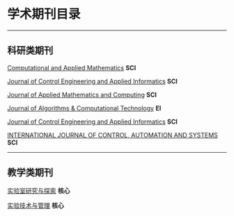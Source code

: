 

# 学术期刊目录

---

## 科研类期刊  

[Computational and Applied Mathematics]( https://www.springer.com/journal/40314/aims-and-scope )  **SCI**

[Journal of Control Engineering and Applied Informatics]( http://www.ceai.srait.ro/index.php?journal=ceai )  **SCI**

[Journal of Applied Mathematics and Computing]( https://www.springer.com/journal/12190 )  **SCI**

[Journal of Algorithms & Computational Technology]( http://in.sagepub.com/en-in/sas/journal-of-algorithms-computational-technology/journal202503 )  **EI**

[Journal of Control Engineering and Applied Informatics]( http://www.ceai.srait.ro/index.php?journal=ceai )  **SCI**

[INTERNATIONAL JOURNAL OF CONTROL, AUTOMATION AND SYSTEMS]( http://www.ijcas.com/ )  **SCI**

---

## 教学类期刊

[实验室研究与探索](  http://sysy.cbpt.cnki.net/WKE/WebPublication/index.aspx?mid=SYSY )  **核心**

[实验技术与管理](  http://syjl.cbpt.cnki.net/WKE/WebPublication/index.aspx?mid=SYJL )  **核心**




